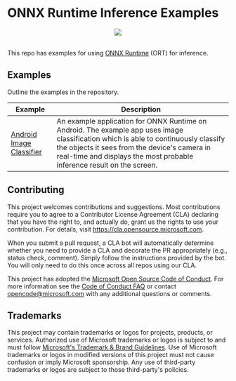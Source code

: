 # ONNX Runtime Inference Examples

<div align="center">
  <img src="https://www.onnxruntime.ai/images/ONNX-Runtime-logo.png" /><br /><br />
</div>

This repo has examples for using [ONNX Runtime](https://github.com/microsoft/onnxruntime) (ORT) for inference.

## Examples

Outline the examples in the repository.

| Example           | Description                                |
|-------------------|--------------------------------------------|
|[Android Image Classifier](mobile/examples/image_classifications/android)| An example application for ONNX Runtime on Android. The example app uses image classification which is able to continuously classify the objects it sees from the device's camera in real-time and displays the most probable inference result on the screen. |

## Contributing

This project welcomes contributions and suggestions.  Most contributions require you to agree to a
Contributor License Agreement (CLA) declaring that you have the right to, and actually do, grant us
the rights to use your contribution. For details, visit https://cla.opensource.microsoft.com.

When you submit a pull request, a CLA bot will automatically determine whether you need to provide
a CLA and decorate the PR appropriately (e.g., status check, comment). Simply follow the instructions
provided by the bot. You will only need to do this once across all repos using our CLA.

This project has adopted the [Microsoft Open Source Code of Conduct](https://opensource.microsoft.com/codeofconduct/).
For more information see the [Code of Conduct FAQ](https://opensource.microsoft.com/codeofconduct/faq/) or
contact [opencode@microsoft.com](mailto:opencode@microsoft.com) with any additional questions or comments.

## Trademarks

This project may contain trademarks or logos for projects, products, or services. Authorized use of Microsoft
trademarks or logos is subject to and must follow
[Microsoft's Trademark & Brand Guidelines](https://www.microsoft.com/en-us/legal/intellectualproperty/trademarks/usage/general).
Use of Microsoft trademarks or logos in modified versions of this project must not cause confusion or imply Microsoft sponsorship.
Any use of third-party trademarks or logos are subject to those third-party's policies.
